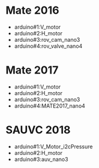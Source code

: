# Mate 2016
*   arduino#1:V_motor
*   arduino#2:H_motor
*   arduino#3:rov_cam_nano3
*   arduino#4:rov_valve_nano4

# Mate 2017
*   arduino#1:V_motor
*   arduino#2:H_motor
*   arduino#3:rov_cam_nano3
*   arduino#4:MATE2017_nano4


# SAUVC 2018
*   arduino#1:V_Motor_i2cPressure
*   arduino#2:H_motor
*   arduino#3:auv_nano3